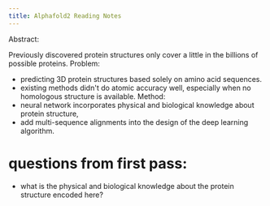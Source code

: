 ```yaml
---
title: Alphafold2 Reading Notes
---
```

Abstract: 

Previously discovered protein structures only cover a little in the billions of possible proteins.
Problem:
- predicting 3D protein structures based solely on amino acid sequences.
- existing methods didn't do atomic accuracy well, especially when no homologous structure is available.
Method:
- neural network incorporates physical and biological knowledge about protein structure,
- add multi-sequence alignments into the design of the deep learning algorithm.

# questions from first pass:
- what is the physical and biological knowledge about the protein structure encoded here?

